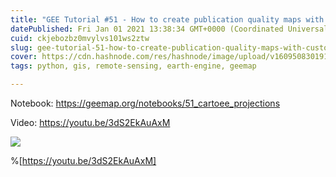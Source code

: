 ```yaml
---
title: "GEE Tutorial #51 - How to create publication quality maps with customized projections"
datePublished: Fri Jan 01 2021 13:38:34 GMT+0000 (Coordinated Universal Time)
cuid: ckjebozbz0mvylvs101ws2ztw
slug: gee-tutorial-51-how-to-create-publication-quality-maps-with-customized-projections
cover: https://cdn.hashnode.com/res/hashnode/image/upload/v1609508301911/JPE3Asf3s.png
tags: python, gis, remote-sensing, earth-engine, geemap

---
```


Notebook: https://geemap.org/notebooks/51_cartoee_projections

Video: https://youtu.be/3dS2EkAuAxM

![](https://i.imgur.com/vvvF94j.gif)

%[https://youtu.be/3dS2EkAuAxM]